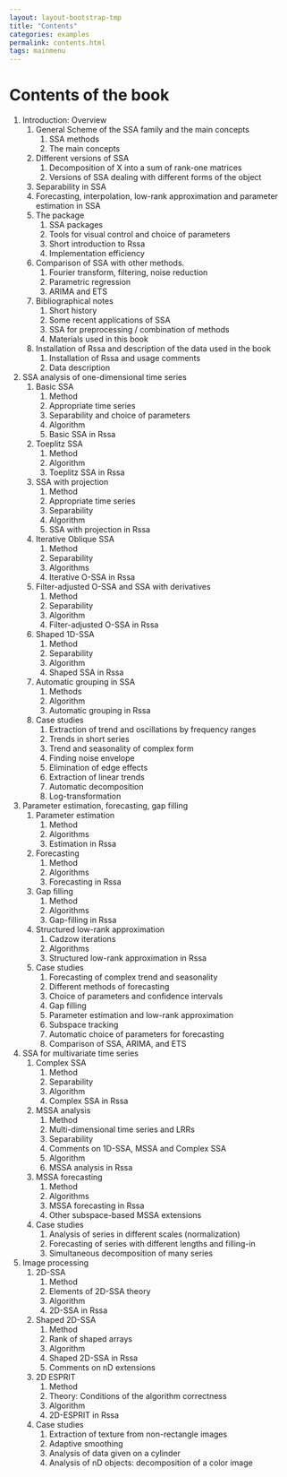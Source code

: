 ```yaml
---
layout: layout-bootstrap-tmp
title: "Contents"
categories: examples
permalink: contents.html
tags: mainmenu
---
```



# Contents of the book

1.	Introduction: Overview
	1.	General Scheme of the SSA family and the main concepts
		1. SSA methods
		1. The main concepts
	1.	Different versions of SSA
		1. Decomposition of X into a sum of rank-one matrices
		1. Versions of SSA dealing with different forms of the object
	1.	Separability in SSA
	1.	Forecasting, interpolation, low-rank approximation and parameter estimation in SSA
	1.	The package
		1. SSA packages
		1. Tools for visual control and choice of parameters
		1. Short introduction to Rssa
		1. Implementation efficiency
	1. Comparison of SSA with other methods.
		1. Fourier transform, filtering, noise reduction 
		1. Parametric regression
		1. ARIMA and ETS
	1.	Bibliographical notes
		1. Short history 
		1. Some recent applications of SSA
		1. SSA for preprocessing / combination of methods
		1. Materials used in this book 
	1. Installation of Rssa and description of the data used in the book 
		1. Installation of Rssa and usage comments
		1. Data description
2.	SSA analysis of one-dimensional time series
	1. Basic SSA
		1. Method
		1. Appropriate time series
		1. Separability and choice of parameters
		1. Algorithm
		1. Basic SSA in Rssa
	1. Toeplitz SSA
		1. Method
		1. Algorithm
		1. Toeplitz SSA in Rssa
	1. SSA with projection
		1. Method
		1. Appropriate time series
		1. Separability
		1. Algorithm
		1. SSA with projection in Rssa
	1. Iterative Oblique SSA
		1. Method
		1. Separability
		1. Algorithms
		1. Iterative O-SSA in Rssa
	1. Filter-adjusted O-SSA and SSA with derivatives
		1. Method
		1. Separability
		1. Algorithm
		1. Filter-adjusted O-SSA in Rssa
	1. Shaped 1D-SSA
		1. Method
		1. Separability
		1. Algorithm
		1. Shaped SSA in Rssa
	1. Automatic grouping in SSA
		1. Methods
		1. Algorithm
		1. Automatic grouping in Rssa
	1. Case studies
		1. Extraction of trend and oscillations by frequency ranges
		1. Trends in short series
		1. Trend and seasonality of complex form
		1. Finding noise envelope
		1. Elimination of edge effects
		1. Extraction of linear trends
		1. Automatic decomposition
		1. Log-transformation
3.	Parameter estimation, forecasting, gap filling
	1. Parameter estimation
		1. Method
		1. Algorithms
		1. Estimation in Rssa
	1. Forecasting
		1. Method
		1. Algorithms
		1. Forecasting in Rssa
	1. Gap filling
		1. Method
		1. Algorithms
		1. Gap-filling in Rssa
	1. Structured low-rank approximation
		1. Cadzow iterations
		1. Algorithms
		1. Structured low-rank approximation in Rssa
	1. Case studies
		1. Forecasting of complex trend and seasonality
		1. Different methods of forecasting
		1. Choice of parameters and confidence intervals
		1. Gap filling
		1. Parameter estimation and low-rank approximation
		1. Subspace tracking
		1. Automatic choice of parameters for forecasting
		1. Comparison of SSA, ARIMA, and ETS
4. SSA for multivariate time series
	1. Complex SSA
		1. Method
		1. Separability
		1. Algorithm
		1. Complex SSA in Rssa
	1. MSSA analysis
		1. Method
		1. Multi-dimensional time series and LRRs
		1. Separability
		1. Comments on 1D-SSA, MSSA and Complex SSA
		1. Algorithm
		1. MSSA analysis in Rssa
	1. MSSA forecasting
		1. Method
		1. Algorithms
		1. MSSA forecasting in Rssa
		1. Other subspace-based MSSA extensions
	1. Case studies
		1. Analysis of series in different scales (normalization)
		1. Forecasting of series with different lengths and filling-in
		1. Simultaneous decomposition of many series
5. Image processing
	1. 2D-SSA
		1. Method
		1. Elements of 2D-SSA theory
		1. Algorithm
		1. 2D-SSA in Rssa
	1. Shaped 2D-SSA
		1. Method
		1. Rank of shaped arrays
		1. Algorithm
		1. Shaped 2D-SSA in Rssa
		1. Comments on nD extensions
	1. 2D ESPRIT
		1. Method
		1. Theory: Conditions of the algorithm correctness
		1. Algorithm
		1. 2D-ESPRIT in Rssa
	1. Case studies
		1. Extraction of texture from non-rectangle images
		1. Adaptive smoothing
		1. Analysis of data given on a cylinder
		1. Analysis of nD objects: decomposition of a color image

<!-- # Support

This work is supported by the NG13-083 grant of Dynasty Foundation.
 -->
